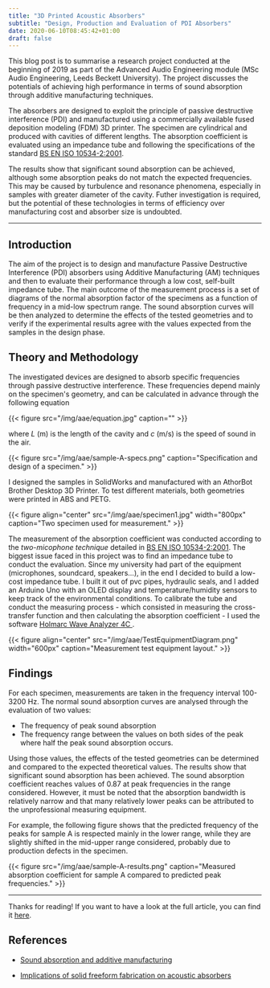 ```yaml
---
title: "3D Printed Acoustic Absorbers"
subtitle: "Design, Production and Evaluation of PDI Absorbers"
date: 2020-06-10T08:45:42+01:00
draft: false 
---
```


This blog post is to summarise a research project conducted at the beginning of 2019 as part of the Advanced Audio Engineering module (MSc Audio Engineering, Leeds Beckett University). The project discusses the potentials of achieving high performance in terms of sound absorption through additive manufacturing techniques.

The absorbers are designed to exploit the principle of passive destructive interference (PDI) and manufactured using a commercially available fused deposition modeling (FDM) 3D printer. The specimen are cylindrical and produced with cavities of different lengths. The absorption coefficient is evaluated using an impedance tube and following the specifications of the standard [BS EN ISO 10534-2:2001](https://shop.bsigroup.com/ProductDetail?pid=000000000030069842).

The results show that significant sound absorption can be achieved, although some absorption peaks do not match the expected frequencies. This may be caused by turbulence and resonance phenomena, especially in samples with greater diameter of the cavity. Futher investigation is required, but the potential of these technologies in terms of efficiency over manufacturing cost and absorber size is undoubted.

---

## Introduction

The aim of the project is to design and manufacture Passive Destructive Interference (PDI) absorbers using Additive Manufacturing (AM) techniques and then to evaluate their performance through a low cost, self-built impedance tube. The main outcome of the measurement process is a set of diagrams of the normal absorption factor of the specimens as a function of frequency in a mid-low spectrum range. The sound absorption curves will be then analyzed to determine the effects of the tested geometries and to verify if the experimental results agree with the values expected from the samples in the design phase.


## Theory and Methodology

The investigated devices are designed to absorb specific frequencies through passive destructive interference. These frequencies depend mainly on the specimen's geometry, and can be calculated in advance through the following equation 

{{< figure src="/img/aae/equation.jpg" caption="" >}}

where *L* (m) is the length of the cavity and *c* (m/s) is the speed of sound in the air.

{{< figure src="/img/aae/sample-A-specs.png" caption="Specification and design of a specimen." >}}

I designed the samples in SolidWorks and manufactured with an AthorBot Brother Desktop 3D Printer. To test different materials, both geometries were printed in ABS and PETG.

{{< figure align="center" src="/img/aae/specimen1.jpg" width="800px" caption="Two specimen used for measurement." >}}

The measurement of the absorption coefficient was conducted according to the *two-micophone technique* detailed in [BS EN ISO 10534-2:2001](https://shop.bsigroup.com/ProductDetail?pid=000000000030069842). The biggest issue faced in this project was to find an impedance tube to conduct the evaluation. Since my university had part of the equipment (microphones, soundcard, speakers...), in the end I decided to build a low-cost impedance tube. I built it out of pvc pipes, hydraulic seals, and I added an Arduino Uno with an OLED display and temperature/humidity sensors to keep track of the environmental conditions. To calibrate the tube and conduct the measuring process - which consisted in measuring the cross-transfer function and then calculating the absorption coefficient - I used the software [Holmarc Wave Analyzer 4C ](https://www.holmarc.com/softwares/impedance_tube_software.rar).

{{< figure align="center" src="/img/aae/TestEquipmentDiagram.png" width="600px" caption="Measurement test equipment layout." >}}


## Findings 

For each specimen, measurements are taken in the frequency interval 100-3200 Hz. The normal sound absorption curves are analysed through the evaluation of two values: 

- The frequency of peak sound absorption
- The frequency range between the values on both sides of the peak where half the peak sound absorption occurs.

Using those values, the effects of the tested geometries can be determined and compared to the expected theoretical values. The results show that significant sound absorption has been achieved. The sound absorption coefficient reaches values of 0.87 at peak frequencies in the range considered. However, it must be noted that the absorption bandwidth is relatively narrow and that many relatively lower peaks can be attributed to the unprofessional measuring equipment.

For example, the following figure shows that the predicted frequency of the peaks for sample A is respected mainly in the lower range, while they are slightly shifted in the mid-upper range considered, probably due to production defects in the specimen.

{{< figure src="/img/aae/sample-A-results.png"  caption="Measured absorption coefficient for sample A compared to predicted peak frequencies." >}}

---

Thanks for reading! If you want to have a look at the full article, you can find it [here](https://www.researchgate.net/publication/343628647_Measurement_of_the_Absorption_Coefficient_for_Destructive_Interference_Absorbers_Produced_by_Additive_Manufacturing).

## References

- [Sound absorption and additive manufacturing](https://www.researchgate.net/publication/281005456_Sound_absorption_and_additive_manufacturing)

- [Implications of solid freeform fabrication on acoustic absorbers](https://www.emerald.com/insight/content/doi/10.1108/13552540710824805/full/html)
